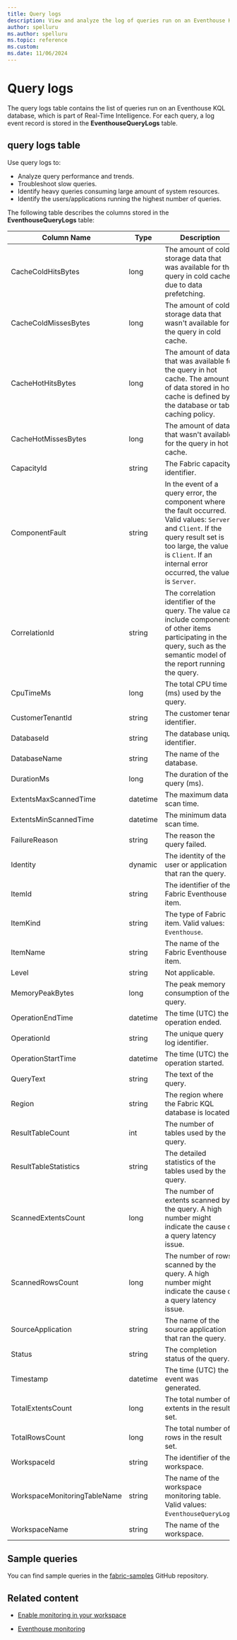 ```yaml
---
title: Query logs
description: View and analyze the log of queries run on an Eventhouse KQL database within Real-Time Intelligence.
author: spelluru
ms.author: spelluru
ms.topic: reference
ms.custom:
ms.date: 11/06/2024
---
```


# Query logs

The query logs table contains the list of queries run on an Eventhouse KQL database, which is part of Real-Time Intelligence. For each query, a log event record is stored in the **EventhouseQueryLogs** table.

## query logs table

Use query logs to:

* Analyze query performance and trends.
* Troubleshoot slow queries.
* Identify heavy queries consuming large amount of system resources.
* Identify the users/applications running the highest number of queries.

The following table describes the columns stored in the **EventhouseQueryLogs** table:

| Column Name | Type | Description |
|--|--|--|
| CacheColdHitsBytes | long | The amount of cold storage data that was available for the query in cold cache due to data prefetching. |
| CacheColdMissesBytes | long | The amount of cold storage data that wasn't available for the query in cold cache. |
| CacheHotHitsBytes | long | The amount of data that was available for the query in hot cache. The amount of data stored in hot cache is defined by the database or table caching policy. |
| CacheHotMissesBytes | long | The amount of data that wasn't available for the query in hot cache. |
| CapacityId | string | The Fabric capacity identifier. |
| ComponentFault | string | In the event of a query error, the component where the fault occurred. Valid values: `Server` and `Client`. If the query result set is too large, the value is `Client`. If an internal error occurred, the value is `Server`. |
| CorrelationId | string | The correlation identifier of the query. The value can include components of other items participating in the query, such as the semantic model of the report running the query. |
| CpuTimeMs | long | The total CPU time (ms) used by the query. |
| CustomerTenantId | string | The customer tenant identifier. |
| DatabaseId | string | The database unique identifier. |
| DatabaseName | string | The name of the database. |
| DurationMs | long | The duration of the query (ms). |
| ExtentsMaxScannedTime | datetime | The maximum data scan time. |
| ExtentsMinScannedTime | datetime | The minimum data scan time. |
| FailureReason | string | The reason the query failed. |
| Identity | dynamic | The identity of the user or application that ran the query. |
| ItemId | string | The identifier of the Fabric Eventhouse item. |
| ItemKind | string | The type of Fabric item. Valid values: `Eventhouse`. |
| ItemName | string | The name of the Fabric Eventhouse item. |
| Level | string | Not applicable. |
| MemoryPeakBytes | long | The peak memory consumption of the query. |
| OperationEndTime | datetime | The time (UTC) the operation ended. |
| OperationId | string | The unique query log identifier. |
| OperationStartTime | datetime | The time (UTC) the operation started. |
| QueryText | string | The text of the query. |
| Region | string | The region where the Fabric KQL database is located. |
| ResultTableCount | int | The number of tables used by the query. |
| ResultTableStatistics | string | The detailed statistics of the tables used by the query. |
| ScannedExtentsCount | long | The number of extents scanned by the query. A high number might indicate the cause of a query latency issue. |
| ScannedRowsCount | long | The number of rows scanned by the query. A high number might indicate the cause of a query latency issue. |
| SourceApplication | string | The name of the source application that ran the query. |
| Status | string | The completion status of the query. |
| Timestamp | datetime | The time (UTC) the event was generated. |
| TotalExtentsCount | long | The total number of extents in the result set. |
| TotalRowsCount | long | The total number of rows in the result set. |
| WorkspaceId | string | The identifier of the workspace. |
| WorkspaceMonitoringTableName | string | The name of the workspace monitoring table. Valid values: `EventhouseQueryLogs`. |
| WorkspaceName | string | The name of the workspace. |

## Sample queries

You can find sample queries in the [fabric-samples](https://github.com/microsoft/fabric-samples) GitHub repository.

## Related content

* [Enable monitoring in your workspace](../fundamentals/enable-workspace-monitoring.md)

* [Eventhouse monitoring](monitor-eventhouse.md)
